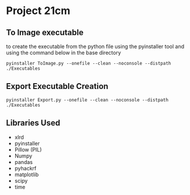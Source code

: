 # Project 21cm 

## To Image executable 
to create the executable from the python file using the pyinstaller tool and using the command below in the base directory

```
pyinstaller ToImage.py --onefile --clean --noconsole --distpath ./Executables
```

## Export Executable Creation
```
pyinstaller Export.py --onefile --clean --noconsole --distpath ./Executables
```


## Libraries Used 
- xlrd
- pyinstaller
- Pillow (PIL)
- Numpy
- pandas
- pyhackrf
- matplotlib
- scipy
- time